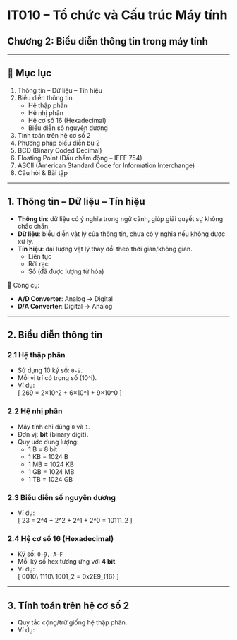 # IT010 – Tổ chức và Cấu trúc Máy tính
## Chương 2: Biểu diễn thông tin trong máy tính

---

## 📑 Mục lục
1. Thông tin – Dữ liệu – Tín hiệu  
2. Biểu diễn thông tin  
   - Hệ thập phân  
   - Hệ nhị phân  
   - Hệ cơ số 16 (Hexadecimal)  
   - Biểu diễn số nguyên dương  
3. Tính toán trên hệ cơ số 2  
4. Phương pháp biểu diễn bù 2  
5. BCD (Binary Coded Decimal)  
6. Floating Point (Dấu chấm động – IEEE 754)  
7. ASCII (American Standard Code for Information Interchange)  
8. Câu hỏi & Bài tập  

---

## 1. Thông tin – Dữ liệu – Tín hiệu
- **Thông tin**: dữ liệu có ý nghĩa trong ngữ cảnh, giúp giải quyết sự không chắc chắn.  
- **Dữ liệu**: biểu diễn vật lý của thông tin, chưa có ý nghĩa nếu không được xử lý.  
- **Tín hiệu**: đại lượng vật lý thay đổi theo thời gian/không gian.  
  - Liên tục  
  - Rời rạc  
  - Số (đã được lượng tử hóa)  

🔹 Công cụ:  
- **A/D Converter**: Analog → Digital  
- **D/A Converter**: Digital → Analog  

---

## 2. Biểu diễn thông tin

### 2.1 Hệ thập phân
- Sử dụng 10 ký số: `0-9`.  
- Mỗi vị trí có trọng số \(10^i\).  
- Ví dụ:  
  \[
  269 = 2×10^2 + 6×10^1 + 9×10^0
  \]

### 2.2 Hệ nhị phân
- Máy tính chỉ dùng `0` và `1`.  
- Đơn vị: **bit** (binary digit).  
- Quy ước dung lượng:  
  - 1 B = 8 bit  
  - 1 KB = 1024 B  
  - 1 MB = 1024 KB  
  - 1 GB = 1024 MB  
  - 1 TB = 1024 GB  

### 2.3 Biểu diễn số nguyên dương
- Ví dụ:  
  \[
  23 = 2^4 + 2^2 + 2^1 + 2^0 = 10111_2
  \]

### 2.4 Hệ cơ số 16 (Hexadecimal)
- Ký số: `0–9, A–F`  
- Mỗi ký số hex tương ứng với **4 bit**.  
- Ví dụ:  
  \[
  0010\ 1110\ 1001_2 = 0x2E9_{16}
  \]

---

## 3. Tính toán trên hệ cơ số 2
- Quy tắc cộng/trừ giống hệ thập phân.  
- Ví dụ:  

